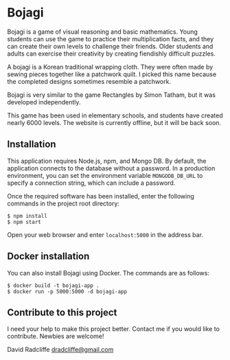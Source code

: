 Bojagi
======

Bojagi is a game of visual reasoning and basic mathematics. Young students can use the game to practice their multiplication facts, and they can create their own levels to challenge their friends. Older students and adults can exercise their creativity by creating fiendishly difficult puzzles.

A bojagi is a Korean traditional wrapping cloth. They were often made by sewing pieces together like a patchwork quilt. I picked this name because the completed designs sometimes resemble a patchwork.

Bojagi is very similar to the game Rectangles by Simon Tatham, but it
was developed independently.

This game has been used in elementary schools, and students have created
nearly 6000 levels. The website is currently offline, but it will be back soon.

## Installation

This application requires Node.js, npm, and Mongo DB.
By default, the application connects to the database without a password.
In a production environment, you can set the environment variable
``MONGODB_DB_URL`` to specify a connection string, which can include
a password.

Once the required software has been installed, enter the following
commands in the project root directory:

    $ npm install
    $ npm start

Open your web browser and enter ``localhost:5000`` in the address bar.

## Docker installation

You can also install Bojagi using Docker. The commands are as follows:

    $ docker build -t bojagi-app .
    $ docker run -p 5000:5000 -d bojagi-app

## Contribute to this project

I need your help to make this project better. Contact me if you
would like to contribute. Newbies are welcome!

   David Radcliffe
   dradcliffe@gmail.com
